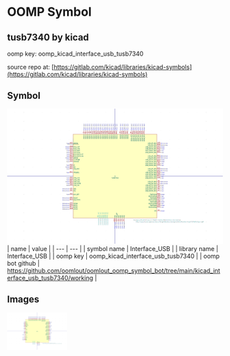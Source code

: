 # OOMP Symbol  
## tusb7340  by kicad  
  
oomp key: oomp_kicad_interface_usb_tusb7340  
  
source repo at: [https://gitlab.com/kicad/libraries/kicad-symbols](https://gitlab.com/kicad/libraries/kicad-symbols)  
## Symbol  
  
[![working.png](working_600.png)](working.png)  
| name | value | 
| --- | --- | 
| symbol name | Interface_USB | 
| library name | Interface_USB | 
| oomp key | oomp_kicad_interface_usb_tusb7340 | 
| oomp bot github | https://github.com/oomlout/oomlout_oomp_symbol_bot/tree/main/kicad_interface_usb_tusb7340/working | 
## Images  
  
[![working.png](working_140.png)](working.png)  
